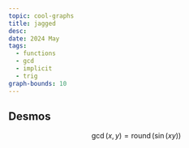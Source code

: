```yaml
---
topic: cool-graphs
title: jagged
desc: 
date: 2024 May
tags:
  - functions
  - gcd
  - implicit
  - trig
graph-bounds: 10
---
```



## Desmos
```math
\gcd\left(x,y\right)=\operatorname{round}\left(\sin\left(xy\right)\right)
```
